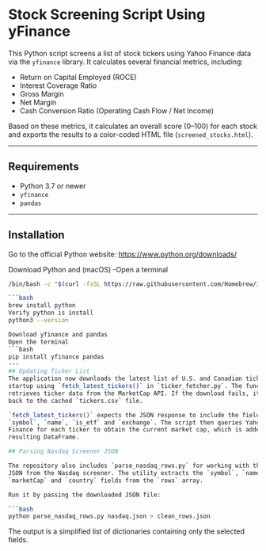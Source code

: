 # Stock Screening Script Using yFinance

This Python script screens a list of stock tickers using Yahoo Finance data via the `yfinance` library. It calculates several financial metrics, including:

- Return on Capital Employed (ROCE)
- Interest Coverage Ratio
- Gross Margin
- Net Margin
- Cash Conversion Ratio (Operating Cash Flow / Net Income)

Based on these metrics, it calculates an overall score (0–100) for each stock and exports the results to a color-coded HTML file (`screened_stocks.html`).

---

## Requirements

- Python 3.7 or newer
- `yfinance`
- `pandas`

---

## Installation
Go to the official Python website:
https://www.python.org/downloads/

Download Python and (macOS)
-Open a terminal
```bash
/bin/bash -c "$(curl -fsSL https://raw.githubusercontent.com/Homebrew/install/HEAD/install.sh)"

```bash
brew install python 
Verify python is install
python3 --version

Download yfinance and pandas
Open the terminal
```bash
pip install yfinance pandas
---
## Updating Ticker List
The application now downloads the latest list of U.S. and Canadian tickers at
startup using `fetch_latest_tickers()` in `ticker_fetcher.py`. The function
retrieves ticker data from the MarketCap API. If the download fails, it falls
back to the cached `tickers.csv` file.

`fetch_latest_tickers()` expects the JSON response to include the fields
`symbol`, `name`, `is_etf` and `exchange`. The script then queries Yahoo
Finance for each ticker to obtain the current market cap, which is added to the
resulting DataFrame.

## Parsing Nasdaq Screener JSON

The repository also includes `parse_nasdaq_rows.py` for working with the raw
JSON from the Nasdaq screener. The utility extracts the `symbol`, `name`,
`marketCap` and `country` fields from the `rows` array.

Run it by passing the downloaded JSON file:

```bash
python parse_nasdaq_rows.py nasdaq.json > clean_rows.json
```

The output is a simplified list of dictionaries containing only the selected
fields.
